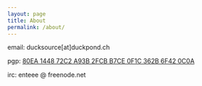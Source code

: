 ```yaml
---
layout: page
title: About
permalink: /about/
---
```


email: ducksource[at]duckpond.ch

pgp: [80EA 1448 72C2 A93B 2FCB B7CE 0F1C 362B 6F42 0C0A](https://sks-keyservers.net/pks/lookup?op=get&search=0x8EB44B3C49D96B83)

irc: enteee @ freenode.net
